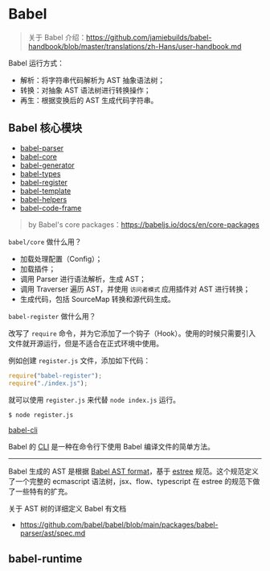 # Babel

> 关于 Babel 介绍：https://github.com/jamiebuilds/babel-handbook/blob/master/translations/zh-Hans/user-handbook.md

Babel 运行方式：

- 解析：将字符串代码解析为 AST 抽象语法树；
- 转换：对抽象 AST 语法树进行转换操作；
- 再生：根据变换后的 AST 生成代码字符串。

## Babel 核心模块

- [babel-parser](https://github.com/babel/babel/tree/main/packages/babel-parser)
- [babel-core](https://github.com/babel/babel/blob/main/packages/babel-core)
- [babel-generator](https://github.com/babel/babel/tree/main/packages/babel-generator)
- [babel-types](https://github.com/babel/babel/tree/main/packages/babel-types)
- [babel-register](https://github.com/babel/babel/tree/main/packages/babel-register)
- [babel-template](https://github.com/babel/babel/tree/main/packages/babel-template)
- [babel-helpers](https://github.com/babel/babel/tree/main/packages/babel-helpers)
- [babel-code-frame](https://github.com/babel/babel/tree/main/packages/babel-code-frame)

> by Babel's core packages：https://babeljs.io/docs/en/core-packages

`babel/core` 做什么用？

- 加载处理配置（Config）；
- 加载插件；
- 调用 Parser 进行语法解析，生成 AST；
- 调用 Traverser 遍历 AST，并使用 `访问者模式` 应用插件对 AST 进行转换；
- 生成代码，包括 SourceMap 转换和源代码生成。

`babel-register` 做什么用？

改写了 `require` 命令，并为它添加了一个钩子（Hook）。使用的时候只需要引入文件就开源运行，但是不适合在正式环境中使用。

例如创建 `register.js` 文件，添加如下代码：

```js
require("babel-register");
require("./index.js");
```

就可以使用 `register.js` 来代替 `node index.js` 运行。

```bash
$ node register.js
```

[babel-cli](https://github.com/babel/babel/tree/main/packages/babel-cli)

Babel 的 [CLI](https://github.com/jamiebuilds/babel-handbook/blob/master/translations/zh-Hans/user-handbook.md#babel-cli) 是一种在命令行下使用 Babel 编译文件的简单方法。

---

Babel 生成的 AST 是根据 [Babel AST format](https://github.com/babel/babel/blob/main/packages/babel-parser/ast/spec.md)，基于 [estree](https://github.com/estree/estree) 规范。这个规范定义了一个完整的 ecmascript 语法树，jsx、flow、typescript 在 estree 的规范下做了一些特有的扩充。

关于 AST 树的详细定义 Babel 有文档

- https://github.com/babel/babel/blob/main/packages/babel-parser/ast/spec.md

## babel-runtime
